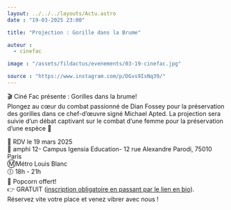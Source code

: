 ```yaml
---
layout: ../../../layouts/Actu.astro
date : "19-03-2025 23:00"

title: "Projection : Gorille dans la Brume"

auteur :
  - cinefac

image : "/assets/fildactus/evenements/03-19-cinefac.jpg"

source : "https://www.instagram.com/p/DGvs9IsNq39/"
---
```


🎬 Ciné Fac présente : Gorilles dans la brume!  
Plongez au cœur du combat passionné de Dian Fossey pour la préservation des gorilles dans ce chef-d’œuvre signé Michael Apted. La projection sera suivie d’un débat captivant sur le combat d’une femme pour la préservation d’une espèce 🌿

📅 RDV le 19 mars 2025  
📍 amphi 12- Campus Igensia Education- 12 rue Alexandre Parodi, 75010 Paris  
Ⓜ️Métro Louis Blanc  
🕕 18h - 21h  
🍿 Popcorn offert!  
👉 GRATUIT ([inscription obligatoire en passant par le lien en bio](http://www.cinefac.fr/ap.asp?EvID=488)).  
Réservez vite votre place et venez vibrer avec nous !